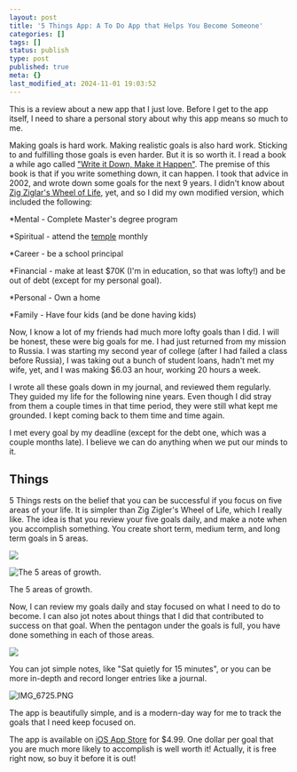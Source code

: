 ```yaml
---
layout: post
title: '5 Things App: A To Do App that Helps You Become Someone'
categories: []
tags: []
status: publish
type: post
published: true
meta: {}
last_modified_at: 2024-11-01 19:03:52
---
```


This is a review about a new app that I just love. Before I get to the app itself, I need to share a personal story about why this app means so much to me.

Making goals is hard work. Making realistic goals is also hard work. Sticking to and fulfilling those goals is even harder. But it is so worth it. I read a book a while ago called 
["Write it Down, Make it Happen"](http://www.amazon.com/gp/product/B000FC0X1O/ref=as_li_tl?ie=UTF8&camp=1789&creative=390957&creativeASIN=B000FC0X1O&linkCode=as2&tag=jethrojonesco-20&linkId=LG3ECRCUBCZLBMOZ). The premise of this book is that if you write something down, it can happen. I took that advice in 2002, and wrote down some goals for the next 9 years. I didn't know about 
[Zig Ziglar's Wheel of Life](http://chrislocurto.com/zig-ziglars-wheel-of-life/), yet, and so I did my own modified version, which included the following:

*Mental - Complete Master's degree program


*Spiritual - attend the 
[temple](https://www.youtube.com/watch?v=-x_-TQivCx8) monthly


*Career - be a school principal


*Financial - make at least $70K (I'm in education, so that was lofty!) and be out of debt (except for my personal goal).


*Personal - Own a home


*Family - Have four kids (and be done having kids)

Now, I know a lot of my friends had much more lofty goals than I did. I will be honest, these were big goals for me. I had just returned from my mission to Russia. I was starting my second year of college (after I had failed a class before Russia), I was taking out a bunch of student loans, hadn't met my wife, yet, and I was making $6.03 an hour, working 20 hours a week.

I wrote all these goals down in my journal, and reviewed them regularly. They guided my life for the following nine years. Even though I did stray from them a couple times in that time period, they were still what kept me grounded. I kept coming back to them time and time again.

I met every goal by my deadline (except for the debt one, which was a couple months late). I believe we can do anything when we put our minds to it.

##  Things


5 Things rests on the belief that you can be successful if you focus on five areas of your life. It is simpler than Zig Zigler's Wheel of Life, which I really like. The idea is that you review your five goals daily, and make a note when you accomplish something. You create short term, medium term, and long term goals in 5 areas.










































 

  
  
    
![](/squarespace_images/content_v1_4fffa949e4b0b4590d67b4e7_1432052016771-O5EA8T8RKCL0DLJ48H2V_image-asset.png_)
  













































 

  
  
    
![The 5 areas of growth.&nbsp;](/squarespace_images/content_v1_4fffa949e4b0b4590d67b4e7_1432051747076-NXKWQX5T20B8QLC6M3UU_image-asset.png_)
        
          
        

        
          
          
The 5 areas of growth. 
  




Now, I can review my goals daily and stay focused on what I need to do to become. I can also jot notes about things that I did that contributed to success on that goal. When the pentagon under the goals is full, you have done something in each of those areas.










































 

  
  
    
![](/squarespace_images/content_v1_4fffa949e4b0b4590d67b4e7_1432051779087-OBTORRLLSILBWG95OEFZ_image-asset.png_)
  




You can jot simple notes, like "Sat quietly for 15 minutes", or you can be more in-depth and record longer entries like a journal.










































 

  
  
    
![IMG_6725.PNG](/squarespace_images/content_v1_4fffa949e4b0b4590d67b4e7_1432051836121-CNY8Z63IKS7L6ITRHIWD_IMG_6725.PNG_)
  




The app is beautifully simple, and is a modern-day way for me to track the goals that I need keep focused on.

The app is available on 
[iOS App Store](https://itunes.apple.com/us/app/fivethings-daily-to-be-app/id967626809?mt=8) for $4.99. One dollar per goal that you are much more likely to accomplish is well worth it! Actually, it is free right now, so buy it before it is out!
